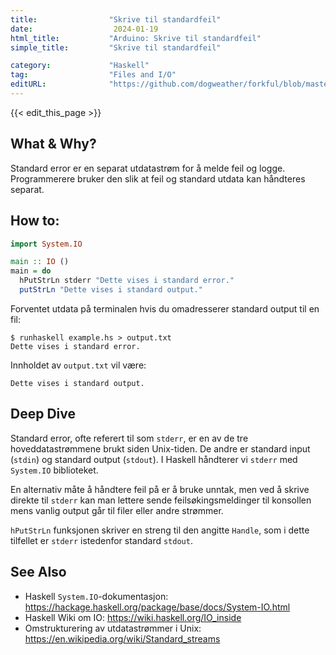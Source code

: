 ```yaml
---
title:                "Skrive til standardfeil"
date:                  2024-01-19
html_title:           "Arduino: Skrive til standardfeil"
simple_title:         "Skrive til standardfeil"

category:             "Haskell"
tag:                  "Files and I/O"
editURL:              "https://github.com/dogweather/forkful/blob/master/content/no/haskell/writing-to-standard-error.md"
---
```


{{< edit_this_page >}}

## What & Why?
Standard error er en separat utdatastrøm for å melde feil og logge. Programmerere bruker den slik at feil og standard utdata kan håndteres separat.

## How to:
```Haskell
import System.IO

main :: IO ()
main = do
  hPutStrLn stderr "Dette vises i standard error."
  putStrLn "Dette vises i standard output."
```
Forventet utdata på terminalen hvis du omadresserer standard output til en fil:
```
$ runhaskell example.hs > output.txt
Dette vises i standard error.
```
Innholdet av `output.txt` vil være:
```
Dette vises i standard output.
```

## Deep Dive
Standard error, ofte referert til som `stderr`, er en av de tre hoveddatastrømmene brukt siden Unix-tiden. De andre er standard input (`stdin`) og standard output (`stdout`). I Haskell håndterer vi `stderr` med `System.IO` biblioteket. 

En alternativ måte å håndtere feil på er å bruke unntak, men ved å skrive direkte til `stderr` kan man lettere sende feilsøkingsmeldinger til konsollen mens vanlig output går til filer eller andre strømmer.

`hPutStrLn` funksjonen skriver en streng til den angitte `Handle`, som i dette tilfellet er `stderr` istedenfor standard `stdout`.

## See Also
- Haskell `System.IO`-dokumentasjon: https://hackage.haskell.org/package/base/docs/System-IO.html 
- Haskell Wiki om IO: https://wiki.haskell.org/IO_inside
- Omstrukturering av utdatastrømmer i Unix: https://en.wikipedia.org/wiki/Standard_streams
